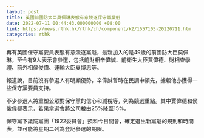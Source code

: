 ```yaml
---
layout: post
title: 英國前國防大臣莫佩琳表態有意競逐保守黨黨魁
date: 2022-07-11 00:44:43.000000000 +08:00
link: https://news.rthk.hk/rthk/ch/component/k2/1657105-20220711.htm
categories: rthk
---
```


再有英國保守黨要員表態有意競逐黨魁，最新加入的是49歲的前國防大臣莫佩琳，至今有9人表示會參選，包括前財相辛偉誠、前衛生大臣賈偉德、財相查學禮、前外相侯俊偉、運輸大臣夏博思等。

報道說，目前沒有參選人有明顯優勢，辛偉誠暫時在民調中領先，據報他亦獲得一些保守黨要員支持。

不少參選人將重塑公眾對保守黨的信心和減稅等，列為競選重點。其中賈偉德和侯俊偉都表示，若果當選會將公司稅由25%降至15%。

保守黨下議院黨團「1922委員會」預料今日開會，確定選出新黨魁的規則和時間表，並可能將星期二列為登記參選的期限。
